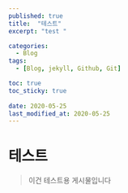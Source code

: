 ```yaml
---
published: true
title:  "테스트"
excerpt: "test "

categories:
  - Blog
tags:
  - [Blog, jekyll, Github, Git]

toc: true
toc_sticky: true
 
date: 2020-05-25
last_modified_at: 2020-05-25
---
```

# 테스트
>이건 테스트용 게시물입니다

